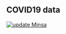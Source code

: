 ## COVID19 data
[![update Minsa](https://github.com/ambarja/automatic/actions/workflows/scraper-automatic.yml/badge.svg)](https://github.com/ambarja/automatic/actions/workflows/scraper-automatic.yml)
